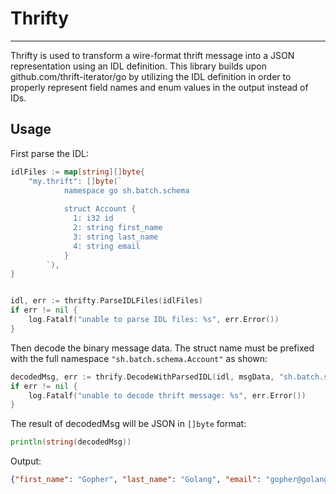 # Thrifty
---
Thrifty is used to transform a wire-format thrift message into a JSON representation
using an IDL definition. This library builds upon github.com/thrift-iterator/go by utilizing
the IDL definition in order to properly represent field names and enum values in the output
instead of IDs.


## Usage

First parse the IDL:

```go
idlFiles := map[string][]byte{
	"my.thrift": []byte(`
            namespace go sh.batch.schema
            
            struct Account {
              1: i32 id
              2: string first_name
              3: string last_name
              4: string email
            }
        `),
}


idl, err := thrifty.ParseIDLFiles(idlFiles)
if err != nil {
	log.Fatalf("unable to parse IDL files: %s", err.Error())
}
```

Then decode the binary message data. The struct name must be prefixed with the full namespace
 `"sh.batch.schema.Account"` as shown: 

```go
decodedMsg, err := thrify.DecodeWithParsedIDL(idl, msgData, "sh.batch.schema.Account")
if err != nil {
	log.Fatalf("unable to decode thrift message: %s", err.Error())
}
```

The result of decodedMsg will be JSON in `[]byte` format:

```go
println(string(decodedMsg))
```

Output:
```json
{"first_name": "Gopher", "last_name": "Golang", "email": "gopher@golang.org", "id": 348590795}
```
